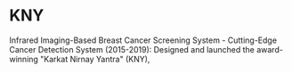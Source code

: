 # KNY
Infrared Imaging-Based Breast Cancer Screening System - Cutting-Edge Cancer Detection System (2015-2019): Designed and launched the award-winning "Karkat Nirnay Yantra" (KNY), 
